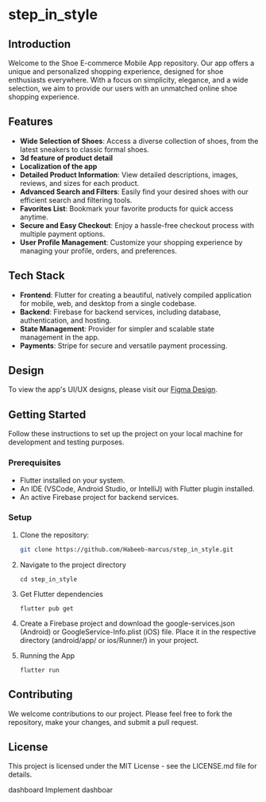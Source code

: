 # step_in_style


## Introduction
Welcome to the Shoe E-commerce Mobile App repository. Our app offers a unique and personalized shopping experience, designed for shoe enthusiasts everywhere. With a focus on simplicity, elegance, and a wide selection, we aim to provide our users with an unmatched online shoe shopping experience.

## Features
- **Wide Selection of Shoes**: Access a diverse collection of shoes, from the latest sneakers to classic formal shoes.
- **3d feature of product detail**
- **Localization of the app**
- **Detailed Product Information**: View detailed descriptions, images, reviews, and sizes for each product.
- **Advanced Search and Filters**: Easily find your desired shoes with our efficient search and filtering tools.
- **Favorites List**: Bookmark your favorite products for quick access anytime.
- **Secure and Easy Checkout**: Enjoy a hassle-free checkout process with multiple payment options.
- **User Profile Management**: Customize your shopping experience by managing your profile, orders, and preferences.

## Tech Stack
- **Frontend**: Flutter for creating a beautiful, natively compiled application for mobile, web, and desktop from a single codebase.
- **Backend**: Firebase for backend services, including database, authentication, and hosting.
- **State Management**: Provider for simpler and scalable state management in the app.
- **Payments**: Stripe for secure and versatile payment processing.

## Design
To view the app's UI/UX designs, please visit our [Figma Design](https://www.figma.com/file/hKeFTDnUAecxuZWrLz1OdE/Shoes---Ecomm-App-Design-(Community)?type=design&node-id=1-1419&mode=design&t=LcBT9ezt781KjJ0J-0).

## Getting Started
Follow these instructions to set up the project on your local machine for development and testing purposes.

### Prerequisites
- Flutter installed on your system.
- An IDE (VSCode, Android Studio, or IntelliJ) with Flutter plugin installed.
- An active Firebase project for backend services.

### Setup
1. Clone the repository:
   ```sh
   git clone https://github.com/Habeeb-marcus/step_in_style.git
   ```
   
2. Navigate to the project directory
   ```
   cd step_in_style
   ```

3. Get Flutter dependencies
   ```
   flutter pub get
   ```

4. Create a Firebase project and download the google-services.json (Android) or GoogleService-Info.plist (iOS) file. Place it in the respective directory (android/app/ or ios/Runner/) in your project.

5. Running the App
    ```
    flutter run
    ```


## Contributing
We welcome contributions to our project. Please feel free to fork the repository, make your changes, and submit a pull request.

## License
This project is licensed under the MIT License - see the LICENSE.md file for details.

<!-- # Dashboard , BottomNavBar and  3D product detail -->
<!-- what is dashboard -->
dashboard 
Implement dashboar 
